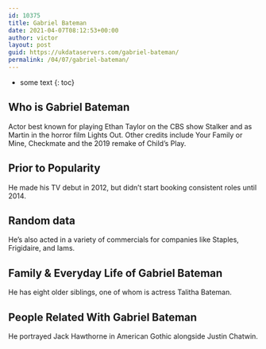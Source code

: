 ```yaml
---
id: 10375
title: Gabriel Bateman
date: 2021-04-07T08:12:53+00:00
author: victor
layout: post
guid: https://ukdataservers.com/gabriel-bateman/
permalink: /04/07/gabriel-bateman/
---
```


* some text
{: toc}


## Who is Gabriel Bateman



Actor best known for playing Ethan Taylor on the CBS show Stalker and as Martin in the horror film Lights Out. Other credits include Your Family or Mine, Checkmate and the 2019 remake of Child&#8217;s Play.

                
                
                
## Prior to Popularity



He made his TV debut in 2012, but didn&#8217;t start booking consistent roles until 2014.

                
                
                
## Random data



He&#8217;s also acted in a variety of commercials for companies like Staples, Frigidaire, and Iams.

                
                
                
## Family & Everyday Life of Gabriel Bateman



He has eight older siblings, one of whom is actress Talitha Bateman.

                
                
                
## People Related With Gabriel Bateman



He portrayed Jack Hawthorne in American Gothic alongside Justin Chatwin.

                
              
            
          
          
          
